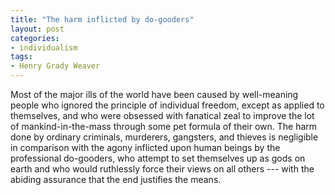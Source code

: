 ```yaml
---
title: "The harm inflicted by do-gooders"
layout: post
categories:
- individualism
tags:
- Henry Grady Weaver
---
```


Most of the major ills of the world have been caused by well-meaning people who ignored the principle of individual freedom, except as applied to themselves, and who were obsessed with fanatical zeal to improve the lot of mankind-in-the-mass through some pet formula of their own. The harm done by ordinary criminals, murderers, gangsters, and thieves is negligible in comparison with the agony inflicted upon human beings by the professional do-gooders, who attempt to set themselves up as gods on earth and who would ruthlessly force their views on all others --- with the abiding assurance that the end justifies the means.